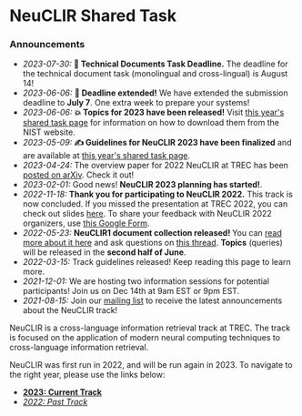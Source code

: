 # NeuCLIR Shared Task

<div class='mailing-list-banner'>
    <div class='inner-banner'>
    <h3 class='mailing-list-title'>Announcements</h3>
    <ul class=''>
    <li class='mailing-list-announcement-old'><i>2023-07-30:</i>
    <b>📅 Technical Documents Task Deadline.</b> The deadline for the technical document task (monolingual and cross-lingual) is August 14!
    </li>
    <li class='mailing-list-announcement-old'><i>2023-06-06:</i>
    <b>📅 Deadline extended!</b> We have extended the submission deadline to <b>July 7</b>. One extra week to prepare your systems!
    </li>
    <li class='mailing-list-announcement-old'><i>2023-06-06:</i>
    <b>💥 Topics for 2023 have been released!</b> Visit <a href='/2023'>this year's shared task page</a> for information on how to download them from the NIST website.
    </li>
    <li class='mailing-list-announcement-old'><i>2023-05-09:</i> <b>✍️ Guidelines for NeuCLIR 2023 have been finalized</b> and are available at <a href='/2023'>this year's shared task page</a>.</li>
    <li class='mailing-list-announcement-old'><i>2023-04-24:</i> The overview paper for 2022 NeuCLIR at TREC has been <a href='https://arxiv.org/abs/2304.12367'>posted on arXiv</a>. Check it out!</li>
    <li class='mailing-list-announcement-old'><i>2023-02-01:</i> Good news! <b>NeuCLIR 2023 planning has started!</b>.</li>
    <li class='mailing-list-announcement-old'><i>2022-11-18:</i> <b>Thank you for participating to NeuCLIR 2022.</b> This track is now concluded. If you missed the presentation at TREC 2022, you can check out slides <a href='https://docs.google.com/presentation/d/1wuo7zzxS5qRtZfnzsERK3p3Y5KaYVWwyWE-ClvI7hWs/edit#slide=id.p'>here</a>. To share your feedback with NeuCLIR 2022 organizers, use <a href='https://docs.google.com/forms/d/e/1FAIpQLSfgoGQjiZkmwe6hGPZA1jShoLb12SHaeMn4taUZisFZ8VJqWw/viewform'>this Google Form</a>.</li>
    <li class='mailing-list-announcement-old'><i>2022-05-23:</i> <b>NeuCLIR1 document collection released! </b> You can <a href='/neuclir1.html'> read more about it here</a> and ask questions on <a href='https://groups.google.com/g/neuclir-participants/c/Digh8HovAcU'>this thread</a>. <b>Topics</b> (queries) will be released in the <b>second half of June</b>.</li>
    <li class='mailing-list-announcement-old'><i>2022-03-15:</i> Track guidelines released! Keep reading this page to learn more.</li>
    <li class='mailing-list-announcement-old'><i>2021-12-01:</i> We are hosting two information sessions for potential participants! Join us on Dec 14th at 9am EST  or 9pm EST.</li>
    <li class='mailing-list-announcement-old'><i>2021-08-15:</i> Join our <a href='https://groups.google.com/g/neuclir-participants'>mailing list</a> to receive the latest announcements about the NeuCLIR track!</li>
    </ul>
    </div>
</div>

NeuCLIR is a cross-language information retrieval track at TREC.
The track is focused on the application of modern neural computing techniques to cross-language information retrieval.

NeuCLIR was first run in 2022, and will be run again in 2023.
To navigate to the right year, please use the links below:

- **[2023: Current Track](/2023)**
- *[2022: Past Track](/2022)*
